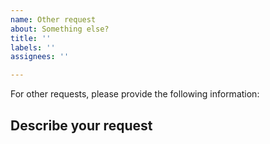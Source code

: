 ```yaml
---
name: Other request
about: Something else?
title: ''
labels: ''
assignees: ''

---
```


For other requests, please provide the following information:

## Describe your request
